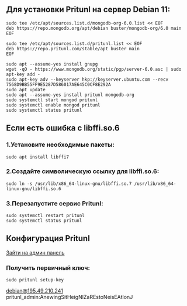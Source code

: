 
## Для установки Pritunl на сервер Debian 11:
```
sudo tee /etc/apt/sources.list.d/mongodb-org-6.0.list << EOF
deb https://repo.mongodb.org/apt/debian buster/mongodb-org/6.0 main
EOF

sudo tee /etc/apt/sources.list.d/pritunl.list << EOF
deb https://repo.pritunl.com/stable/apt buster main
EOF

sudo apt --assume-yes install gnupg
wget -qO - https://www.mongodb.org/static/pgp/server-6.0.asc | sudo apt-key add -
sudo apt-key adv --keyserver hkp://keyserver.ubuntu.com --recv 7568D9BB55FF9E5287D586017AE645C0CF8E292A
sudo apt update
sudo apt --assume-yes install pritunl mongodb-org
sudo systemctl start mongod pritunl
sudo systemctl enable mongod pritunl
sudo systemctl status pritunl
```

## Если есть ошибка с libffi.so.6

### 1.Установите необходимые пакеты:
```
sudo apt install libffi7
```
### 2.Создайте символическую ссылку для libffi.so.6:
```
sudo ln -s /usr/lib/x86_64-linux-gnu/libffi.so.7 /usr/lib/x86_64-linux-gnu/libffi.so.6
```
### 3.Перезапустите сервис Pritunl:
```
sudo systemctl restart pritunl
sudo systemctl status pritunl
```

## Конфигурация Pritunl

[Зайти на админ панель](https://195.49.210.241/setup)   

### Получить первичный ключ:
```
sudo pritunl setup-key
```

debian@195.49.210.241  
pritunl_admin:AnewingSitHeigNIZaREstoNeisEAtIonJ  
